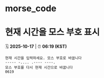 # morse_code
# 현재 시간을 모스 부호 표시
<!-- MORSE_TIME_START -->
🗓️ **2025-10-17** | ⏰ **06:19 (KST)**

```
현재 시간을 입력하세요. 모스 부호로 바꿉니다
----- -.... .---- ----.
모스 부호를 다시 현재 시간으로 바꿉니다
0619
```
<!-- MORSE_TIME_END -->
